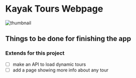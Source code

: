 # Kayak Tours Webpage

![thumbnail](thumbnail.png)

## Things to be done for finishing the app

### Extends for this project

- [ ] make an API to load dynamic tours
- [ ] add a page showing more info about any tour
